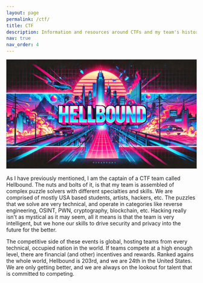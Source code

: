 ```yaml
---
layout: page
permalink: /ctf/
title: CTF
description: Information and resources around CTFs and my team's history!
nav: true
nav_order: 4
---
```

<img src="/assets/img/Banner.jpg" alt="Banner" style="width:892px;">

As I have previously mentioned, I am the captain of a CTF team called Hellbound. The nuts and bolts of it, is that my team is assembled of complex puzzle solvers with different specialties and skills. We are comprised of mostly USA based students, artists, hackers, etc. The puzzles that we solve are very technical, and operate in categories like reverse engineering, OSINT, PWN, cryptography, blockchain, etc. Hacking really isn't as mystical as it may seem, all it means is that the team is very intelligent, but we hone our skills to drive security and privacy into the future for the better.

The competitive side of these events is global, hosting teams from every technical, occupied nation in the world. If teams compete at a high enough level, there are financial (and other) incentives and rewards. Ranked agains the whole world, Hellbound is 203rd, and we are 24th in the United States. We are only getting better, and we are always on the lookout for talent that is committed to competing.
